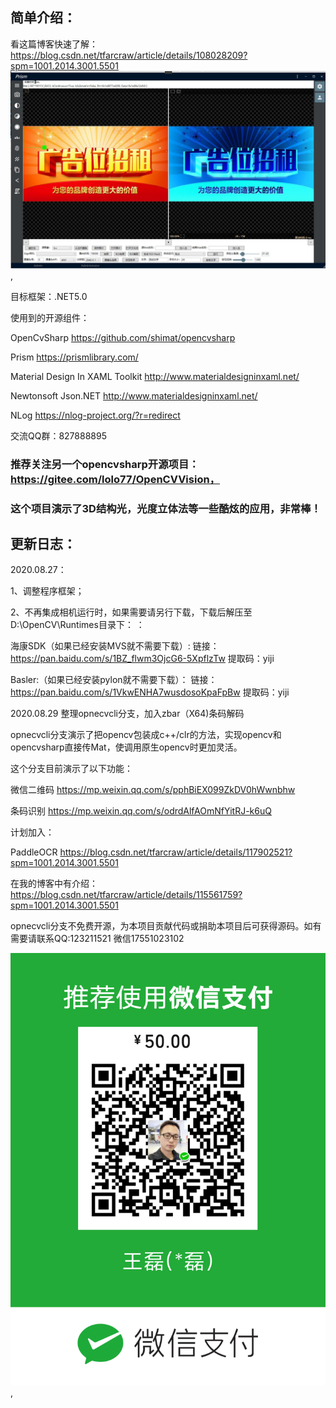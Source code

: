 ## 简单介绍：
看这篇博客快速了解：
https://blog.csdn.net/tfarcraw/article/details/108028209?spm=1001.2014.3001.5501
 ![avatar](main.jpg),
 

目标框架：.NET5.0

使用到的开源组件：
 
OpenCvSharp  https://github.com/shimat/opencvsharp

Prism    https://prismlibrary.com/

Material Design In XAML Toolkit   http://www.materialdesigninxaml.net/   

Newtonsoft Json.NET  http://www.materialdesigninxaml.net/

NLog  https://nlog-project.org/?r=redirect


交流QQ群：827888895

###  推荐关注另一个opencvsharp开源项目：https://gitee.com/lolo77/OpenCVVision，
###  这个项目演示了3D结构光，光度立体法等一些酷炫的应用，非常棒！

## 更新日志：
2020.08.27：

1、调整程序框架；

2、不再集成相机运行时，如果需要请另行下载，下载后解压至D:\OpenCV\Runtimes目录下：
：

海康SDK（如果已经安装MVS就不需要下载）:
链接：https://pan.baidu.com/s/1BZ_flwm3OjcG6-5XpflzTw 
提取码：yiji


Basler:（如果已经安装pylon就不需要下载）：
链接：https://pan.baidu.com/s/1VkwENHA7wusdosoKpaFpBw 
提取码：yiji 

2020.08.29 整理opnecvcli分支，加入zbar（X64)条码解码

opnecvcli分支演示了把opencv包装成c++/clr的方法，实现opencv和opencvsharp直接传Mat，使调用原生opencv时更加灵活。

这个分支目前演示了以下功能：

微信二维码  https://mp.weixin.qq.com/s/pphBiEX099ZkDV0hWwnbhw

条码识别 https://mp.weixin.qq.com/s/odrdAlfAOmNfYitRJ-k6uQ

计划加入：

PaddleOCR
https://blog.csdn.net/tfarcraw/article/details/117902521?spm=1001.2014.3001.5501

在我的博客中有介绍：
https://blog.csdn.net/tfarcraw/article/details/115561759?spm=1001.2014.3001.5501

opnecvcli分支不免费开源，为本项目贡献代码或捐助本项目后可获得源码。如有需要请联系QQ:123211521 微信17551023102

![avatar](juanzeng.png),